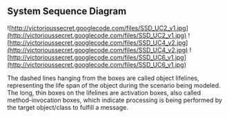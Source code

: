 ## System Sequence Diagram ##

![http://victorioussecret.googlecode.com/files/SSD_UC2_v1.jpg](http://victorioussecret.googlecode.com/files/SSD_UC2_v1.jpg)
![http://victorioussecret.googlecode.com/files/SSD_UC4_v2.jpg](http://victorioussecret.googlecode.com/files/SSD_UC4_v2.jpg)
![http://victorioussecret.googlecode.com/files/SSD_UC6_v1.jpg](http://victorioussecret.googlecode.com/files/SSD_UC6_v1.jpg)

The dashed lines hanging from the boxes are called object lifelines, representing the life span of the object during the scenario being modeled. The long, thin boxes on the lifelines are activation boxes, also called method-invocation boxes, which indicate processing is being performed by the target object/class to fulfill a message.